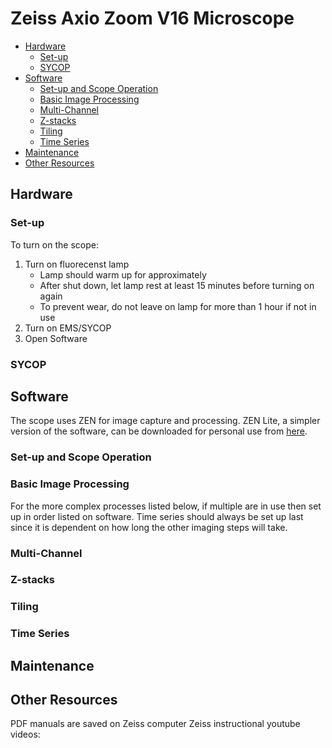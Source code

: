 # Zeiss Axio Zoom V16 Microscope

- [Hardware](#hardware)
  - [Set-up](#set-up)
  - [SYCOP](#sycop)
- [Software](#software)
  - [Set-up and Scope Operation](#set-up-and-scope-operation)
  - [Basic Image Processing](#basic-image-processing)
  - [Multi-Channel](#multi-channel)
  - [Z-stacks](#z-stacks)
  - [Tiling](#tiling)
  - [Time Series](#time-series)
- [Maintenance](#maintenance)
- [Other Resources](#other-resources)


 ## Hardware
 
 ### Set-up
 To turn on the scope:
 1. Turn on fluorecenst lamp
     - Lamp should warm up for approximately
     - After shut down, let lamp rest at least 15 minutes before turning on again
     - To prevent wear, do not leave on lamp for more than 1 hour if not in use
 1. Turn on EMS/SYCOP
 1. Open Software
 
 ### SYCOP
 
 
 ## Software
 The scope uses ZEN for image capture and processing. 
 ZEN Lite, a simpler version of the software, can be downloaded for personal use from [here](https://www.zeiss.com/microscopy/us/products/microscope-software/zen-lite.html). 
 
 ### Set-up and Scope Operation
 
 ### Basic Image Processing
 
For the more complex processes listed below, if multiple are in use then set up in order listed on software. Time series should always be set up last since it is dependent on how long the other imaging steps will take. 
 
 ### Multi-Channel
 
 ### Z-stacks
 
 ### Tiling
 
 ### Time Series
 
 
 ## Maintenance
 
 ## Other Resources
 PDF manuals are saved on Zeiss computer
 Zeiss instructional youtube videos:
 
 
 
